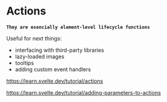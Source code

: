 # Actions

**`They are esencially element-level lifecycle functions`**

Useful for next things:

- interfacing with third-party libraries
- lazy-loaded images
- tooltips
- adding custom event handlers

<https://learn.svelte.dev/tutorial/actions>

<https://learn.svelte.dev/tutorial/adding-parameters-to-actions>